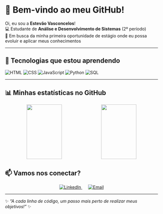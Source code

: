 # 🌟 Bem-vindo ao meu GitHub!  

Oi, eu sou a **Estevão Vasconcelos**!  
💻 Estudante de **Análise e Desenvolvimento de Sistemas** (2º período)  
🚀 Em busca da minha primeira oportunidade de estágio onde eu possa evoluir e aplicar meus conhecimentos 

---

## 🔧 Tecnologias que estou aprendendo

![HTML](https://img.shields.io/badge/HTML5-E34F26?style=for-the-badge&logo=html5&logoColor=white) 
![CSS](https://img.shields.io/badge/CSS3-1572B6?style=for-the-badge&logo=css3&logoColor=white) 
![JavaScript](https://img.shields.io/badge/JavaScript-F7DF1E?style=for-the-badge&logo=javascript&logoColor=black) 
![Python](https://img.shields.io/badge/Python-3776AB?style=for-the-badge&logo=python&logoColor=white) 
![SQL](https://img.shields.io/badge/SQL-003B57?style=for-the-badge&logo=mysql&logoColor=white)

---

## 📊 Minhas estatísticas no GitHub

<div align="center">
  <img height="180em" width="48%" src="https://github-readme-stats.vercel.app/api/top-langs/?username=estevaofvasc&layout=compact&theme=dracula"/>
  <img height="180em" width="48%" src="https://github-readme-stats.vercel.app/api?username=estevaofvasc&show_icons=true&theme=dracula"/>
</div>

## 📫 Vamos nos conectar?

<div align="center">

<a href="https://www.linkedin.com/in/estev%C3%A3o-vasconcelos-288390339/"> 
  <img alt="LinkedIn" src="https://img.shields.io/badge/LinkedIn-0077B5?style=for-the-badge&logo=LinkedIn&logoColor=white"/> 
</a> &nbsp;&nbsp;&nbsp;&nbsp; 
<a href="mailto:estevaofvasc@gmail.com"> 
  <img alt="Email" src="https://img.shields.io/badge/Email-D14836?style=for-the-badge&logo=Gmail&logoColor=white"/> 
</a>

</div>

---

✨ *“A cada linha de código, um passo mais perto de realizar meus objetivos!”* ✨
